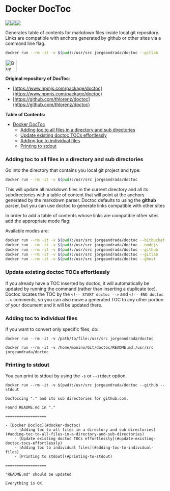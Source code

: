 # Docker DocToc
[![](https://images.microbadger.com/badges/image/jorgeandrada/doctoc.svg)](https://microbadger.com/images/jorgeandrada/doctoc "Get your own image badge on microbadger.com")[![](https://images.microbadger.com/badges/version/jorgeandrada/doctoc.svg)](https://microbadger.com/images/jorgeandrada/doctoc "Get your own version badge on microbadger.com")[![](https://images.microbadger.com/badges/commit/jorgeandrada/doctoc.svg)](https://microbadger.com/images/jorgeandrada/doctoc "Get your own commit badge on microbadger.com")

Generates table of contents for markdown files inside local git repository. Links are compatible with anchors generated
by github or other sites via a command line flag.

```bash
docker run --rm -it -v $(pwd):/usr/src jorgeandrada/doctoc --gitlab
```

<a href='https://ko-fi.com/A417UXC' target='_blank'><img height='36' style='border:0px;height:36px;' src='https://az743702.vo.msecnd.net/cdn/kofi2.png?v=0' border='0' alt='Buy Me a Coffee at ko-fi.com' /></a>

**Original repository of DocToc**:
-   [https://www.npmjs.com/package/doctoc](https://www.npmjs.com/package/doctoc)
-   [https://github.com/thlorenz/doctoc](https://github.com/thlorenz/doctoc)


**Table of Contents:**
- [Docker DocToc](#docker-doctoc)
    - [Adding toc to all files in a directory and sub directories](#adding-toc-to-all-files-in-a-directory-and-sub-directories)
    - [Update existing doctoc TOCs effortlessly](#update-existing-doctoc-tocs-effortlessly)
    - [Adding toc to individual files](#adding-toc-to-individual-files)
    - [Printing to stdout](#printing-to-stdout)


### Adding toc to all files in a directory and sub directories

Go into the directory that contains you local git project and type:

```bash
docker run --rm -it -v $(pwd):/usr/src jorgeandrada/doctoc
```

This will update all markdown files in the current directory and all its
subdirectories with a table of content that will point at the anchors generated
by the markdown parser. Doctoc defaults to using the **github** parser, but you can use doctoc to generate links compatible with other sites

In order to add a table of contents whose links are compatible other sites add the appropriate mode flag:

Available modes are:

```bash
docker run --rm -it -v $(pwd):/usr/src jorgeandrada/doctoc --bitbucket   bitbucket.org
docker run --rm -it -v $(pwd):/usr/src jorgeandrada/doctoc --nodejs      nodejs.org
docker run --rm -it -v $(pwd):/usr/src jorgeandrada/doctoc --github      github.com
docker run --rm -it -v $(pwd):/usr/src jorgeandrada/doctoc --gitlab      gitlab.com
docker run --rm -it -v $(pwd):/usr/src jorgeandrada/doctoc --ghost       ghost.org
```

### Update existing doctoc TOCs effortlessly
If you already have a TOC inserted by doctoc, it will automatically be updated by running the command (rather than inserting a duplicate toc). Doctoc locates the TOC by the `<!-- START doctoc -->` and `<!-- END doctoc -->` comments, so you can also move a generated TOC to any other portion of your document and it will be updated there.


### Adding toc to individual files

If you want to convert only specific files, do:
```shell
docker run --rm -it -v /path/to/file:/usr/src jorgeandrada/doctoc
```

```
docker run --rm -it -v /home/monino/Git/doctoc/README.md:/usr/src jorgeandrada/doctoc
```

### Printing to stdout

You can print to stdout by using the `-s` or `--stdout` option.
```
docker run --rm -it -v $(pwd):/usr/src jorgeandrada/doctoc --github --stdout
```
```
DocToccing "." and its sub directories for github.com.

Found README.md in "."

==================

- [Docker DocToc](#docker-doctoc)
    - [Adding toc to all files in a directory and sub directories](#adding-toc-to-all-files-in-a-directory-and-sub-directories)
    - [Update existing doctoc TOCs effortlessly](#update-existing-doctoc-tocs-effortlessly)
    - [Adding toc to individual files](#adding-toc-to-individual-files)
    - [Printing to stdout](#printing-to-stdout)

==================

"README.md" should be updated

Everything is OK.
```
